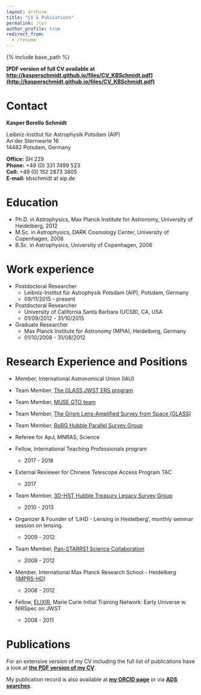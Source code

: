 ```yaml
---
layout: archive
title: "CV & Pubications"
permalink: /cv/
author_profile: true
redirect_from:
  - /resume
---
```


{% include base_path %}

__[PDF version of full CV available at http://kasperschmidt.github.io/files/CV_KBSchmidt.pdf](http://kasperschmidt.github.io/files/CV_KBSchmidt.pdf)__

Contact
======

__Kasper Borello Schmidt__

Leibniz-Institut für Astrophysik Potsdam (AIP)  
An der Sternwarte 16  
14482 Potsdam, Germany

__Office:__ SH 229  
__Phone:__ +49 (0) 331 7499 523  
__Cell:__ +49 (0) 152 2873 3805  
__E-mail:__ kbschmidt at aip.de  

Education
======
* Ph.D. in Astrophysics, Max Planck Institute for Astronomy, University of Heidelberg, 2012
* M.Sc. in Astrophysics, DARK Cosmology Center, University of Copenhagen, 2008
* B.Sc. in Astrophysics, University of Copenhagen, 2006

Work experience
======
* Postdoctoral Researcher  * Leibniz-Institut für Astrophysik Potsdam (AIP), Potsdam, Germany
  * 09/11/2015 - present* Postdoctoral Researcher  * University of California Santa Barbara (UCSB), CA, USA  * 01/09/2012 - 31/10/2015* Graduate Researcher
  * Max Planck Institute for Astronomy (MPIA), Heidelberg, Germany
  * 01/10/2008 - 31/08/2012
      
Research Experience and Positions
======
* Member, International Astronomical Union (IAU)* Team Member, [The GLASS JWST ERS program](http://glass.astro.ucla.edu/ers/)* Team Member, [MUSE GTO team](http://muse-vlt.eu/science/)* Team Member, [The Grism Lens-Amplified Survey from Space (GLASS)](http://glass.astro.ucla.edu/)* Team Member, [BoRG Hubble Parallel Survey Group](http://borg.astro.ucla.edu/)* Referee for ApJ, MNRAS, Science* Fellow, International Teaching Professionals program  * 2017 - 2018* External Reviewer for Chinese Telescope Access Program TAC
  * 2017* Team Member, [3D-HST Hubble Treasury Legacy Survey Group](https://3dhst.research.yale.edu/)
  * 2010 - 2013* Organizer & Founder of ‘LiHD - Lensing in Heidelberg’, monthly seminar session on lensing. 
  * 2009 - 2012* Team Member, [Pan-STARRS1 Science Collaboration](http://panstarrs.stsci.edu/)
  * 2008 - 2012* Member, International Max Planck Research School - Heidelberg ([IMPRS-HD](http://imprs-hd.mpg.de/))
  * 2008 - 2012* Fellow, [ELIXIR](http://www.iap.fr/elixir/index.html), Marie Curie Initial Training Network: Early Universe w. NIRSpec on JWST  * 2008 - 2011
Publications
======
For an extensive version of my CV including the full list of publications have a look at __[the PDF version of my CV](http://kasperschmidt.github.io/files/CV_KBSchmidt.pdf)__.

My publication record is also available at __[my ORCID page](https://orcid.org/0000-0002-3418-7251)__ or via __[ADS searches]("https://ui.adsabs.harvard.edu/search/fq=%7B!type%3Daqp%20v%3D%24fq_database%7D&fq_database=(database%3Aastronomy)&q=%20%20author%3A%22Schmidt%2C%20Kasper%22&sort=date%20desc%2C%20bibcode%20desc")__.
